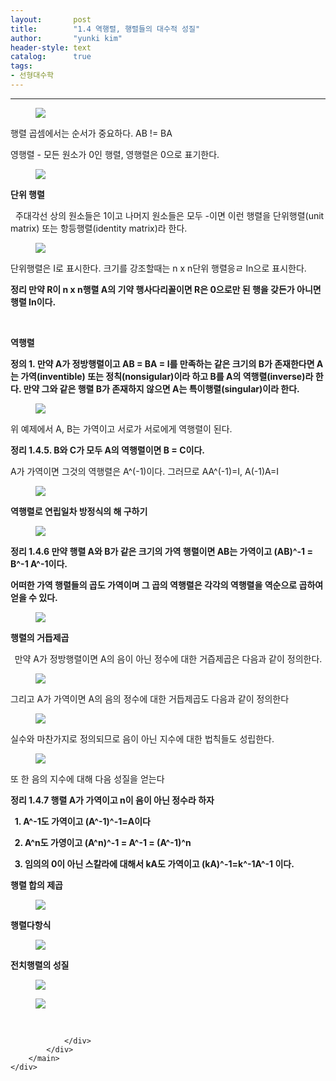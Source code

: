 ```yaml
---
layout:       post
title:        "1.4 역행렬, 행렬들의 대수적 성질"
author:       "yunki kim"
header-style: text
catalog:      true
tags: 
- 선형대수학
---
```


<head></head>
<body id="tt-body-page" class="">
<div id="wrap" class="wrap-right">
    <div id="container">
        <main class="main ">
            <div class="area-main">
                <div class="area-view">
                    <div class="article-header"></div>
                    <hr>
                    <div class="article-view">
                        <div class="contents_style">
                            <p></p><figure class="imageblock alignCenter" data-origin-width="0" data-origin-height="0" data-ke-mobilestyle="widthContent">
    <span data-lightbox="lightbox">
        <img src="/img/MS40IOyXre2WieugrCwg7ZaJ66Cs65Ok7J2YIOuMgOyImOyggSDshLHsp4g=/img.png" data-origin-width="0" data-origin-height="0" data-ke-mobilestyle="widthContent">
    </span>
    <figcaption></figcaption>
</figure><p></p>
<p>행렬 곱셈에서는 순서가 중요하다. AB != BA</p>
<p>영행렬 - 모든 원소가 0인 행렬, 영행렬은 0으로 표기한다.</p>
<p></p><figure class="imageblock alignCenter" data-origin-width="0" data-origin-height="0" data-ke-mobilestyle="widthContent">
    <span data-lightbox="lightbox">
        <img src="/img/MS40IOyXre2WieugrCwg7ZaJ66Cs65Ok7J2YIOuMgOyImOyggSDshLHsp4g=/img_1.png" data-origin-width="0" data-origin-height="0" data-ke-mobilestyle="widthContent">
    </span>
    <figcaption></figcaption>
</figure><p></p>
<p><b>단위 행렬</b></p>
<p>&nbsp; 주대각선 상의 원소들은 1이고 나머지 원소들은 모두 -이면 이런 행렬을 단위행렬(unit matrix) 또는 항등행렬(identity matrix)라 한다.&nbsp;</p>
<p></p><figure class="imageblock alignCenter" data-origin-width="0" data-origin-height="0" data-ke-mobilestyle="widthContent">
    <span data-lightbox="lightbox">
        <img src="/img/MS40IOyXre2WieugrCwg7ZaJ66Cs65Ok7J2YIOuMgOyImOyggSDshLHsp4g=/img_2.png" data-origin-width="0" data-origin-height="0" data-ke-mobilestyle="widthContent">
    </span>
    <figcaption></figcaption>
</figure><p></p>
<p>단위행렬은 I로 표시한다. 크기를 강조할때는 n x n단위 행렬응ㄹ In으로 표시한다.&nbsp;</p>
<p><b>정리 만약 R이 n x n행렬 A의 기약 행사다리꼴이면 R은 0으로만 된 행을 갖든가 아니면 행렬 In이다.</b></p>
<p>&nbsp;</p>
<p><b>역행렬</b></p>
<p><b>정의 1. 만약 A가 정방행렬이고 AB = BA = I를 만족하는 같은 크기의 B가 존재한다면 A는 가역(inventible) 또는 정칙(nonsigular)이라 하고 B를 A의 역행렬(inverse)라 한다. 만약 그와 같은 행렬 B가 존재하지 않으면 A는 특이행렬(singular)이라 한다.&nbsp;</b></p>
<p></p><figure class="imageblock alignCenter" data-origin-width="0" data-origin-height="0" data-ke-mobilestyle="widthContent">
    <span data-lightbox="lightbox">
        <img src="/img/MS40IOyXre2WieugrCwg7ZaJ66Cs65Ok7J2YIOuMgOyImOyggSDshLHsp4g=/img_3.png" data-origin-width="0" data-origin-height="0" data-ke-mobilestyle="widthContent">
    </span>
    <figcaption></figcaption>
</figure><p></p>
<p>위 예제에서 A, B는 가역이고 서로가 서로에게 역행렬이 된다.</p>
<p><b>정리 1.4.5. B와 C가 모두 A의 역행렬이면 B = C이다.&nbsp;</b></p>
<p>A가 가역이면 그것의 역행렬은 A^(-1)이다. 그러므로 AA^(-1)=I, A(-1)A=I</p>
<p></p><figure class="imageblock alignCenter" data-origin-width="0" data-origin-height="0" data-ke-mobilestyle="widthContent">
    <span data-lightbox="lightbox">
        <img src="/img/MS40IOyXre2WieugrCwg7ZaJ66Cs65Ok7J2YIOuMgOyImOyggSDshLHsp4g=/img_4.png" data-origin-width="0" data-origin-height="0" data-ke-mobilestyle="widthContent">
    </span>
    <figcaption></figcaption>
</figure><p></p>
<p><b>역행렬로 연립일차 방정식의 해 구하기</b></p>
<p></p><figure class="imageblock alignCenter" data-origin-width="0" data-origin-height="0" data-ke-mobilestyle="widthContent">
    <span data-lightbox="lightbox">
        <img src="/img/MS40IOyXre2WieugrCwg7ZaJ66Cs65Ok7J2YIOuMgOyImOyggSDshLHsp4g=/img_5.png" data-origin-width="0" data-origin-height="0" data-ke-mobilestyle="widthContent">
    </span>
    <figcaption></figcaption>
</figure><p></p>
<p><b>정리 1.4.6 만약 행렬 A와 B가 같은 크기의 가역 행렬이면 AB는 가역이고 (AB)^-1 =&nbsp; B^-1 A^-1이다.</b></p>
<p><b>어떠한 가역 행렬들의 곱도 가역이며 그 곱의 역행렬은 각각의 역행렬을 역순으로 곱하여 얻을 수 있다.</b></p>
<p></p><figure class="imageblock alignCenter" data-origin-width="0" data-origin-height="0" data-ke-mobilestyle="widthContent">
    <span data-lightbox="lightbox">
        <img src="/img/MS40IOyXre2WieugrCwg7ZaJ66Cs65Ok7J2YIOuMgOyImOyggSDshLHsp4g=/img_6.png" data-origin-width="0" data-origin-height="0" data-ke-mobilestyle="widthContent">
    </span>
    <figcaption></figcaption>
</figure><p></p>
<p><b>행렬의 거듭제곱</b></p>
<p><b>&nbsp;&nbsp;</b>만약 A가 정방행렬이면 A의 음이 아닌 정수에 대한 거즙제곱은 다음과 같이 정의한다.</p>
<p></p><figure class="imageblock alignCenter" data-origin-width="0" data-origin-height="0" data-ke-mobilestyle="widthContent">
    <span data-lightbox="lightbox">
        <img src="/img/MS40IOyXre2WieugrCwg7ZaJ66Cs65Ok7J2YIOuMgOyImOyggSDshLHsp4g=/img_7.png" data-origin-width="0" data-origin-height="0" data-ke-mobilestyle="widthContent">
    </span>
    <figcaption></figcaption>
</figure><p></p>
<p>그리고 A가 가역이면 A의 음의 정수에 대한 거듭제곱도 다음과 같이 정의한다</p>
<p></p><figure class="imageblock alignCenter" data-origin-width="0" data-origin-height="0" data-ke-mobilestyle="widthContent">
    <span data-lightbox="lightbox">
        <img src="/img/MS40IOyXre2WieugrCwg7ZaJ66Cs65Ok7J2YIOuMgOyImOyggSDshLHsp4g=/img_8.png" data-origin-width="0" data-origin-height="0" data-ke-mobilestyle="widthContent">
    </span>
    <figcaption></figcaption>
</figure><p></p>
<p>실수와 마찬가지로 정의되므로 음이 아닌 지수에 대한 법칙들도 성립한다.</p>
<p></p><figure class="imageblock alignCenter" data-origin-width="0" data-origin-height="0" data-ke-mobilestyle="widthContent">
    <span data-lightbox="lightbox">
        <img src="/img/MS40IOyXre2WieugrCwg7ZaJ66Cs65Ok7J2YIOuMgOyImOyggSDshLHsp4g=/img_9.png" data-origin-width="0" data-origin-height="0" data-ke-mobilestyle="widthContent">
    </span>
    <figcaption></figcaption>
</figure><p></p>
<p>또 한 음의 지수에 대해 다음 성질을 얻는다</p>
<p><b>정리 1.4.7 행렬 A가 가역이고 n이 음이 아닌 정수라 하자</b></p>
<p><b>&nbsp; 1. A^-1도 가역이고 (A^-1)^-1=A이다</b></p>
<p><b>&nbsp; 2. A^n도 가영이고 <b>(A^n)^-1 = A^-1 = (A^-1)^n</b></b></p>
<p><b><b>&nbsp; 3. 임의의 0이 아닌 스칼라에 대해서 kA도 가역이고 (kA)^-1=k^-1A^-1 이다.</b></b></p>
<p><b><b>행렬 합의 제곱</b></b></p>
<p></p><figure class="imageblock alignCenter" data-origin-width="0" data-origin-height="0" data-ke-mobilestyle="widthContent">
    <span data-lightbox="lightbox">
        <img src="/img/MS40IOyXre2WieugrCwg7ZaJ66Cs65Ok7J2YIOuMgOyImOyggSDshLHsp4g=/img_10.png" data-origin-width="0" data-origin-height="0" data-ke-mobilestyle="widthContent">
    </span>
    <figcaption></figcaption>
</figure><p></p>
<p><b>행렬다항식</b></p>
<p></p><figure class="imageblock alignCenter" data-origin-width="0" data-origin-height="0" data-ke-mobilestyle="widthContent">
    <span data-lightbox="lightbox">
        <img src="/img/MS40IOyXre2WieugrCwg7ZaJ66Cs65Ok7J2YIOuMgOyImOyggSDshLHsp4g=/img_11.png" data-origin-width="0" data-origin-height="0" data-ke-mobilestyle="widthContent">
    </span>
    <figcaption></figcaption>
</figure><p></p>
<p><b>전치행렬의 성질</b></p>
<p></p><figure class="imageblock alignCenter" data-origin-width="0" data-origin-height="0" data-ke-mobilestyle="widthContent">
    <span data-lightbox="lightbox">
        <img src="/img/MS40IOyXre2WieugrCwg7ZaJ66Cs65Ok7J2YIOuMgOyImOyggSDshLHsp4g=/img_12.png" data-origin-width="0" data-origin-height="0" data-ke-mobilestyle="widthContent">
    </span>
    <figcaption></figcaption>
</figure><figure class="imageblock alignCenter" data-origin-width="0" data-origin-height="0" data-ke-mobilestyle="widthContent">
    <span data-lightbox="lightbox">
        <img src="/img/MS40IOyXre2WieugrCwg7ZaJ66Cs65Ok7J2YIOuMgOyImOyggSDshLHsp4g=/img_13.png" data-origin-width="0" data-origin-height="0" data-ke-mobilestyle="widthContent">
    </span>
    <figcaption></figcaption>
</figure><p></p>
                        </div>
                        <br>
                        <div class="tags"></div>
                    </div>
                    
                </div>
            </div>
        </main>
    </div>
</div>


</body>